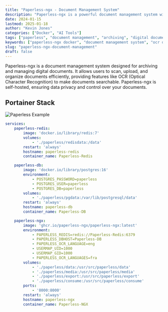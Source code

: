```yaml
---
title: "Paperless-ngx - Document Management System"
description: "Paperless-ngx is a powerful document management system with OCR, tagging, and full-text search. Scan, archive, and organize all your documents in a self-hosted paperless office."
date: 2024-01-15
lastmod: 2025-01-18
author: "Kevin Jones"
categories: ["Docker", "AI Tools"]
tags: ["paperless", "document management", "archiving", "digital documents", "web app", "open source", "productivity", "self-hosted", "ocr", "document scanning", "pdf management", "paperless office", "organization"]
keywords: ["paperless-ngx docker", "document management system", "ocr docker", "paperless office", "document archive"]
slug: "paperless-ngx-document-management"
draft: false
---
```


Paperless-ngx is a document management system designed for archiving and managing digital documents. It allows users to scan, upload, and organize documents efficiently, providing features like OCR (Optical Character Recognition) to make documents searchable. Paperless-ngx is self-hosted, ensuring data privacy and control over your documents.

## Portainer Stack

![Paperless Example](../images/paperless_example.png)

```yaml
services:
    paperless-redis:
        image: 'docker.io/library/redis:7'
        volumes:
            - './paperless/redisdata:/data'
        restart: 'always'
        hostname: paperless-redis
        container_name: Paperless-Redis

    paperless-db:
        image: 'docker.io/library/postgres:16'
        environment:
            - POSTGRES_PASSWORD=paperless
            - POSTGRES_USER=paperless
            - POSTGRES_DB=paperless
        volumes:
            - './paperless/pgdata:/var/lib/postgresql/data'
        restart: 'always'
        hostname: paperless-db
        container_name: Paperless-DB

    paperless-ngx:
        image: 'ghcr.io/paperless-ngx/paperless-ngx:latest'
        environment:
            - PAPERLESS_REDIS=redis://Paperless-Redis:6379
            - PAPERLESS_DBHOST=Paperless-DB
            - PAPERLESS_OCR_LANGUAGE=eng
            - USERMAP_UID=1000
            - USERMAP_GID=1000
            - PAPERLESS_OCR_LANGUAGES=fra
        volumes:
            - './paperless/data:/usr/src/paperless/data'
            - './paperless/media:/usr/src/paperless/media'
            - './paperless/export:/usr/src/paperless/export'
            - './paperless/consume:/usr/src/paperless/consume'
        ports:
            - '8000:8000'
        restart: 'always'
        hostname: paperless-ngx
        container_name: Paperless-NGX
```
